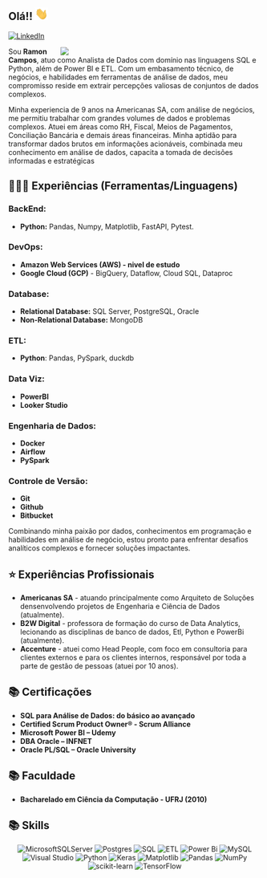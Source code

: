 <h2> Olá!! <img src="https://raw.githubusercontent.com/ABSphreak/ABSphreak/master/gifs/Hi.gif" height="25px"></h2>


[ ![LinkedIn](https://img.shields.io/badge/LinkedIn-4682B4?style=for-the-badge&logo=linkedin&logoColor=white)](https://www.linkedin.com/in/ramoncampos/)

<img align="right" src="https://img.freepik.com/free-photo/office-workers-using-finance-graphs_23-2150408661.jpg?t=st=1740700378~exp=1740703978~hmac=f73b84c10e2fd9146ebf5a0e742100b892188885a71c43659984ddb488af3600&w=1060" width='400'/> 


Sou **Ramon Campos**, atuo como Analista de Dados com domínio nas linguagens SQL e Python, além de Power BI e ETL.
Com um embasamento técnico, de negócios, e habilidades em ferramentas de análise de dados, meu compromisso reside em extrair percepções valiosas de conjuntos de dados complexos. 

Minha experiencia de 9 anos na Americanas SA, com análise de negócios, me permitiu trabalhar com grandes volumes de dados e problemas complexos. Atuei em áreas como RH, Fiscal, Meios de Pagamentos, Conciliação Bancária e demais áreas financeiras.
Minha aptidão para transformar dados brutos em informações acionáveis, combinada meu conhecimento em análise de dados, capacita a tomada de decisões informadas e estratégicas

## 👩🏽‍💻 Experiências (Ferramentas/Linguagens)

### BackEnd:
- **Python:** Pandas, Numpy, Matplotlib, FastAPI, Pytest.

### DevOps:
- **Amazon Web Services (AWS) - nivel de estudo**
- **Google Cloud (GCP)** - BigQuery, Dataflow, Cloud SQL, Dataproc

### Database:
- **Relational Database:** SQL Server, PostgreSQL, Oracle
- **Non-Relational Database:** MongoDB

### ETL:
- **Python**: Pandas, PySpark, duckdb

### Data Viz:
- **PowerBI**
- **Looker Studio**

### Engenharia de Dados:
- **Docker**
- **Airflow**
- **PySpark**

### Controle de Versão:
- **Git**
- **Github**
- **Bitbucket**

<p>Combinando minha paixão por dados, conhecimentos em programação e habilidades em análise de negócio, estou pronto para enfrentar desafios analíticos complexos e fornecer soluções impactantes.</p>

## ⭐️ Experiências Profissionais

- **Americanas SA** - atuando principalmente como Arquiteto de Soluções densenvolvendo projetos de Engenharia e Ciência de Dados (atualmente).
- **B2W Digital** - professora de formação do curso de Data Analytics, lecionando as disciplinas de banco de dados, Etl, Python e PowerBi (atualmente).
- **Accenture** - atuei como Head People, com foco em consultoria para clientes externos e para os clientes internos, responsável por toda a parte de gestão de pessoas (atuei por 10 anos).

## 📚 Certificações

- **SQL para Análise de Dados: do básico ao avançado**
- **Certified Scrum Product Owner® - Scrum Alliance**
- **Microsoft Power BI – Udemy**
- **DBA Oracle – INFNET**
- **Oracle PL/SQL – Oracle University**

## 📚 Faculdade

-  **Bacharelado em Ciência da Computação - UFRJ (2010)**
 
## 📚 Skills

<div align="center">

![MicrosoftSQLServer](https://img.shields.io/badge/Microsoft%20SQL%20Server-CC2927?style=for-the-badge&logo=microsoft%20sql%20server&logoColor=white) ![Postgres](https://img.shields.io/badge/postgres-%23316192.svg?style=for-the-badge&logo=postgresql&logoColor=white) ![SQL](https://img.shields.io/badge/SQL-%2300758F.svg?style=for-the-badge&logo=sql&logoColor=white) ![ETL](https://img.shields.io/badge/ETL-pink?style=for-the-badge&logo=sql&logoColor=white) ![Power Bi](https://img.shields.io/badge/power_bi-F2C811?style=for-the-badge&logo=powerbi&logoColor=black) ![MySQL](https://img.shields.io/badge/mysql-%2300f.svg?style=for-the-badge&logo=mysql&logoColor=white) ![Visual Studio](https://img.shields.io/badge/Visual%20Studio-5C2D91.svg?style=for-the-badge&logo=visual-studio&logoColor=white) ![Python](https://img.shields.io/badge/python-3670A0?style=for-the-badge&logo=python&logoColor=ffdd54) ![Keras](https://img.shields.io/badge/Keras-%23D00000.svg?style=for-the-badge&logo=Keras&logoColor=white) ![Matplotlib](https://img.shields.io/badge/Matplotlib-%23ffffff.svg?style=for-the-badge&logo=Matplotlib&logoColor=black) ![Pandas](https://img.shields.io/badge/pandas-%23150458.svg?style=for-the-badge&logo=pandas&logoColor=white) ![NumPy](https://img.shields.io/badge/numpy-%23013243.svg?style=for-the-badge&logo=numpy&logoColor=white) ![scikit-learn](https://img.shields.io/badge/scikit--learn-%23F7931E.svg?style=for-the-badge&logo=scikit-learn&logoColor=white) ![TensorFlow](https://img.shields.io/badge/TensorFlow-%23FF6F00.svg?style=for-the-badge&logo=TensorFlow&logoColor=white) 

</div>
